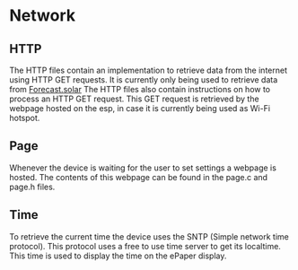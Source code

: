 # Network

## HTTP
The HTTP files contain an implementation to retrieve data from the internet using HTTP GET requests. It is currently only being used to retrieve data from [Forecast.solar](https://forecast.solar/)
The HTTP files also contain instructions on how to process an HTTP GET request. This GET request is retrieved by the webpage hosted on the esp, in case it is currently being used as Wi-Fi hotspot.

## Page
Whenever the device is waiting for the user to set settings a webpage is hosted. The contents of this webpage can be found in the page.c and page.h files.

## Time
To retrieve the current time the device uses the SNTP (Simple network time protocol). This protocol uses a free to use time server to get its localtime. This time is used to display the time on the ePaper display.

